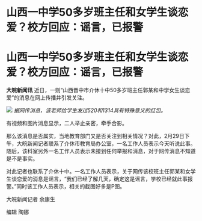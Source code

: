 # 山西一中学50多岁班主任和女学生谈恋爱？校方回应：谣言，已报警

# 山西一中学50多岁班主任和女学生谈恋爱？校方回应：谣言，已报警

**大皖新闻讯** 近日，一则“山西晋中市介休十中50多岁班主任郭某和中学女生谈恋爱”的消息在网上传播并引发关注。

![](https://inews.gtimg.com/om_bt/O9pwZwMI8bVobaD8zSfE2Pg3VClVTPXwNVZk9B-eFd1QIAA/1000)
_据网传消息，该老师给学生发过520和1314具有特殊意义的红包。_

有视频和图片消息显示，二人举止亲密，牵手合影。

那么该消息是否属实，当地教育部门又是否关注到相关情况？对此，2月29日下午，大皖新闻记者联系了介休市教育局办公室，一名工作人员表示今天听说此事。随后，该科室另外一名工作人员表示未接到任何举报和消息，对于网传消息不知道是不是事实。

对此记者也联系了介休十中。一名工作人员表示，关于网传该校班主任郭某和女学生谈恋爱的消息是谣言，“我们已经了解几天，确定这是谣言，学校已经就此事报警。”同时该工作人员表示，相关的截图好多是P图。

大皖新闻记者 余康生

编辑 陶娜

